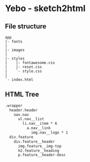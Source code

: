 # Yebo - sketch2html

## File structure

```file structure
app
|- fonts
|
|- images
|
|- styles
|    |- fontawesome.css
|    |- reset.css
|    `- style.css
|
`- index.html
```

## HTML Tree

```html
.wrapper
  header.header
    nav.nav
      ul.nav__list
        li.nav__item * 6
          a.nav__link
            img.nav__logo * 1
  div.feature
    div.feature__header
      img.feature__img-top
      h2.feature__heading
      p.feature__header-desc
```
